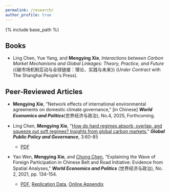 ```yaml
---
permalink: /research/
author_profile: true
---
```


{% include base_path %}

## Books

*  Ling Chen, Yue Yang, and **Mengying Xie**, *Interactions between Carbon Market Mechanisms and Global Linkages: Theory, Practice, and Future* (《碳市场机制互动与全球链接：理论、实践与未来》) (*Under Contract* with The Shanghai People's Press).


## Peer-Reviewed Articles

*  **Mengying Xie**, "Network effects of international environmental agreements on domestic climate governance," [in Chinese] ***World Economics and Politics***(世界经济与政治), No.4, 2025, Forthcoming.
 
* Ling Chen, **Mengying Xie**, "[How do hard regimes absorb, overlap, and squeeze out soft regimes? Insights from global carbon markets](https://doi.org/10.1007/s43508-023-00064-3)," ***Global Public Policy and Governance***, 3:60-85
    + [PDF](https://xiemythu.github.io/files/chen_xie_2023.pdf)
      
* Yao Wen, **Mengying Xie**, and [Chong Chen](https://cc458.github.io/), "Explaining the Wave of Foreign Participation in Chinese Belt and Road Initiative: Evidence from Spatial Analyses," ***World Economics and Politics*** (世界经济与政治), No. 2, 2021, pp. 134-154.
    + [PDF](https://cc458.github.io/files/Wen_Xie_Chen_2021_BRI.pdf), [Replication Data](https://doi.org/10.7910/DVN/N8B5BC), [Online Appendix](https://cc458.github.io/files/Wen_Xie_Chen2021.pdf)


